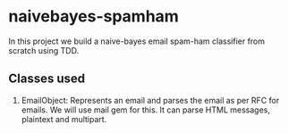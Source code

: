 # naivebayes-spamham
In this project we build a naive-bayes email spam-ham classifier from scratch using TDD.

## Classes used
1. EmailObject: Represents an email and parses the email as per RFC for emails. We will use mail gem for this. It can parse HTML messages, plaintext and multipart.
